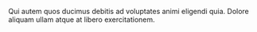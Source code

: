 Qui autem quos ducimus debitis ad voluptates animi eligendi quia. Dolore aliquam ullam atque at libero exercitationem.